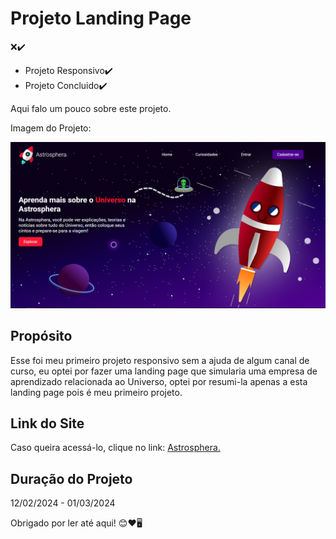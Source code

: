 <h1>Projeto Landing Page</h1>
❌✔️
<p> <ul> <li>Projeto Responsivo✔️ </li> <li>Projeto Concluido✔️</li> </ul></p>

<p>Aqui falo um pouco sobre este projeto.</p>

<p>Imagem do Projeto: </p>
<img src="https://github.com/vitorarevalo/projeto-landing-page/blob/main/Astrosphera.png?raw=true" width="700px">

## Propósito
<p>Esse foi meu primeiro projeto responsivo sem a ajuda de algum canal de curso, eu optei por fazer uma landing page que simularia uma empresa de aprendizado relacionada ao Universo, optei por resumi-la apenas a esta landing page pois é meu primeiro projeto.</p>

## Link do Site
<p>Caso queira acessá-lo, clique no link: <a href="https://vitorarevalo.github.io/projeto-landing-page/" target="_blank">Astrosphera.</a></p>

## Duração do Projeto 
<p>12/02/2024 - 01/03/2024</p>

<p>Obrigado por ler até aqui! 😊❤️🖥️</p>
